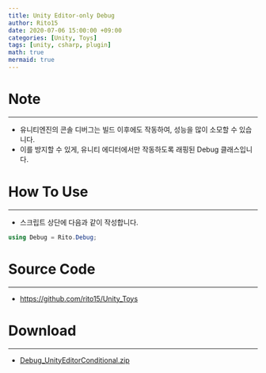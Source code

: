 ```yaml
---
title: Unity Editor-only Debug
author: Rito15
date: 2020-07-06 15:00:00 +09:00
categories: [Unity, Toys]
tags: [unity, csharp, plugin]
math: true
mermaid: true
---
```


# Note
---
- 유니티엔진의 콘솔 디버그는 빌드 이후에도 작동하여, 성능을 많이 소모할 수 있습니다.
- 이를 방지할 수 있게, 유니티 에디터에서만 작동하도록 래핑된 Debug 클래스입니다.

# How To Use
---
- 스크립트 상단에 다음과 같이 작성합니다.

```cs
using Debug = Rito.Debug;
```

# Source Code
---
- <https://github.com/rito15/Unity_Toys>

# Download
---
- [Debug_UnityEditorConditional.zip](https://github.com/rito15/Images/files/5864550/Debug_UnityEditorConditional.zip)